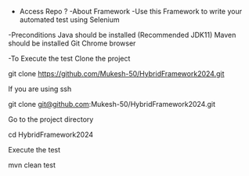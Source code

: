 - Access Repo ?
-About Framework
-Use this Framework to write your automated test using Selenium

-Preconditions
Java should be installed (Recommended JDK11)
Maven should be installed
Git
Chrome browser 

-To Execute the test
Clone the project

  git clone https://github.com/Mukesh-50/HybridFramework2024.git

  If you are using ssh

  git clone git@github.com:Mukesh-50/HybridFramework2024.git
  
Go to the project directory

  cd HybridFramework2024
  
Execute the test

  mvn clean test 
